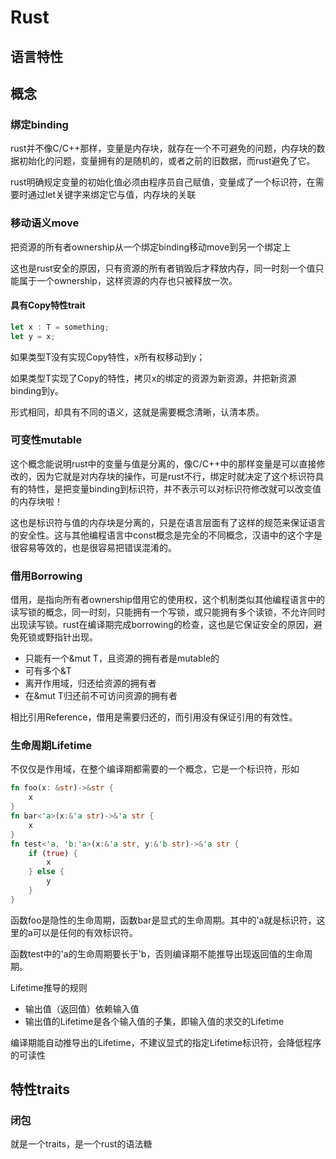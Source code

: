 # Rust

## 语言特性

## 概念

### 绑定binding
rust并不像C/C++那样，变量是内存块，就存在一个不可避免的问题，内存块的数据初始化的问题，变量拥有的是随机的，或者之前的旧数据，而rust避免了它。

rust明确规定变量的初始化值必须由程序员自己赋值，变量成了一个标识符，在需要时通过let关键字来绑定它与值，内存块的关联

### 移动语义move
把资源的所有者ownership从一个绑定binding移动move到另一个绑定上

这也是rust安全的原因，只有资源的所有者销毁后才释放内存，同一时刻一个值只能属于一个ownership，这样资源的内存也只被释放一次。

#### 具有Copy特性trait
```rust
let x : T = something;
let y = x;
```
如果类型T没有实现Copy特性，x所有权移动到y；

如果类型T实现了Copy的特性，拷贝x的绑定的资源为新资源，并把新资源binding到y。

形式相同，却具有不同的语义，这就是需要概念清晰，认清本质。

### 可变性mutable
这个概念能说明rust中的变量与值是分离的，像C/C++中的那样变量是可以直接修改的，因为它就是对内存块的操作，可是rust不行，绑定时就决定了这个标识符具有的特性，是把变量binding到标识符，并不表示可以对标识符修改就可以改变值的内存块啦！

这也是标识符与值的内存块是分离的，只是在语言层面有了这样的规范来保证语言的安全性。这与其他编程语言中const概念是完全的不同概念，汉语中的这个字是很容易等效的，也是很容易把错误混淆的。


### 借用Borrowing
借用，是指向所有者ownership借用它的使用权，这个机制类似其他编程语言中的读写锁的概念，同一时刻，只能拥有一个写锁，或只能拥有多个读锁，不允许同时出现读写锁。rust在编译期完成borrowing的检查，这也是它保证安全的原因，避免死锁或野指针出现。
- 只能有一个&mut T，且资源的拥有者是mutable的
- 可有多个&T
- 离开作用域，归还给资源的拥有者
- 在&mut T归还前不可访问资源的拥有者

相比引用Reference，借用是需要归还的，而引用没有保证引用的有效性。

### 生命周期Lifetime
不仅仅是作用域，在整个编译期都需要的一个概念，它是一个标识符，形如
```rust
fn foo(x: &str)->&str {
    x
}
fn bar<'a>(x:&'a str)->&'a str {
    x
}
fn test<'a, 'b:'a>(x:&'a str, y:&'b str)->&'a str {
    if (true) {
        x
    } else {
        y
    }
}
```
函数foo是隐性的生命周期，函数bar是显式的生命周期。其中的'a就是标识符，这里的a可以是任何的有效标识符。

函数test中的'a的生命周期要长于'b，否则编译期不能推导出现返回值的生命周期。

Lifetime推导的规则
- 输出值（返回值）依赖输入值
- 输出值的Lifetime是各个输入值的子集，即输入值的求交的Lifetime

编译期能自动推导出的Lifetime，不建议显式的指定Lifetime标识符，会降低程序的可读性

## 特性traits

### 闭包
就是一个traits，是一个rust的语法糖

